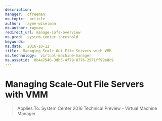 ```yaml
---
description:  
manager:  cfreeman
ms.topic:  article
author:  rayne-wiselman
ms.author: raynew
redirect_url: manage-sofs-overview
ms.prod:  system-center-threshold
keywords:  
ms.date:  2016-10-12
title:  Managing Scale Out File Servers with VMM
ms.technology:  virtual-machine-manager
ms.assetid:  0b4e7540-3db5-4f79-8776-2571ff99e8c9
---
```


# Managing Scale-Out File Servers with VMM

>Applies To: System Center 2016 Technical Preview - Virtual Machine Manager
